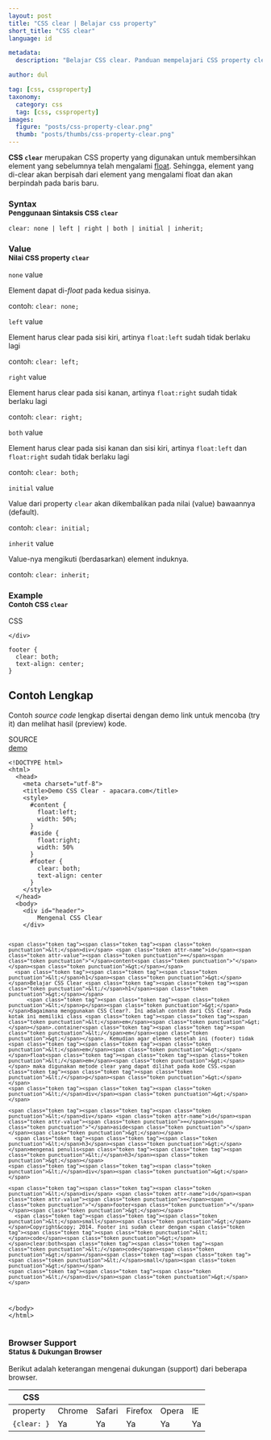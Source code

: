 ```yaml
---
layout: post
title: "CSS clear | Belajar css property"
short_title: "CSS clear"
language: id

metadata:
  description: "Belajar CSS clear. Panduan mempelajari CSS property clear. Disertai penjelasan dan contoh kode css clear"

author: dul  

tag: [css, cssproperty]
taxonomy:
  category: css
  tag: [css, cssproperty]
images:
  figure: "posts/css-property-clear.png"
  thumb: "posts/thumbs/css-property-clear.png"
---
```

<p>
  <strong>CSS <code>clear</code></strong> merupakan CSS property yang digunakan untuk membersihkan element yang sebelumnya telah mengalami <a href="https://www.apacara.com/tutorial/css/css-property-float.html">float</a>. Sehingga, element yang di-clear akan berpisah dari element yang mengalami float dan akan berpindah pada baris baru.
</p>


<!-- Syntax  -->
<section id="syntax">
    <h3 class="title-sub bd-danger bd-left bd-left-only">Syntax <br>
    <small>Penggunaan Sintaksis CSS <code>clear</code></small>
    </h3>
<div class="icode itheme syntax">
<pre class="prettyprint highlight language-css"><code data-language="css" class=" inline language-css"><span class="token property">clear</span><span class="token punctuation">:</span> none | left | right | both | initial | inherit<span class="token punctuation">;</span></code>
</pre>
</div>
</section>

<!-- Value  -->
<section id="value">
  <h3 class="title-sub bd-danger bd-left bd-left-only">Value <br>
    <small>Nilai CSS property <code>clear</code></small>
  </h3>
<!-- VALUE -->
<div class="icard bg-gr3 bd-primary bd-top bd-top-only">
<div class="icard-heading clearfix co-wh bg-gr2">
<div class="icard-bar">
  <div class="icard-bar-left pull-left">
   <span><code>none</code></span> <span class="co-gr">value</span>
  </div>
</div>
</div>
<div class="icard-body icode itheme">
<p>Element dapat di-<em>float</em> pada kedua sisinya.</p>
</div>
<div class="icard-footer clearfix bg-gr2 icode itheme">
<p>contoh: <code>clear: none;</code></p>
</div>
</div>
<!-- VALUE -->
<div class="icard bg-gr3 bd-primary bd-top bd-top-only">
<div class="icard-heading clearfix co-wh bg-gr2">
<div class="icard-bar">
  <div class="icard-bar-left pull-left">
   <span><code>left</code></span> <span class="co-gr">value</span>
  </div>
</div>
</div>
<div class="icard-body icode itheme">
<p>Element harus clear pada sisi kiri, artinya <code>float:left</code> sudah tidak berlaku lagi</p>
</div>
<div class="icard-footer clearfix bg-gr2 icode itheme">
<p>contoh: <code>clear: left;</code>  </p>
</div>
</div>
<!-- VALUE -->
<div class="icard bg-gr3 bd-primary bd-top bd-top-only">
<div class="icard-heading clearfix co-wh bg-gr2">
<div class="icard-bar">
  <div class="icard-bar-left pull-left">
   <span><code>right</code></span> <span class="co-gr">value</span>
  </div>
</div>
</div>
<div class="icard-body icode itheme">
<p>Element harus clear pada sisi kanan, artinya <code>float:right</code> sudah tidak berlaku lagi</p>
</div>
<div class="icard-footer clearfix bg-gr2 icode itheme">
<p>contoh: <code>clear: right;</code>  </p>
</div>
</div>
<!-- VALUE -->
<div class="icard bg-gr3 bd-primary bd-top bd-top-only">
<div class="icard-heading clearfix co-wh bg-gr2">
<div class="icard-bar">
  <div class="icard-bar-left pull-left">
   <span><code>both</code></span> <span class="co-gr">value</span>
  </div>
</div>
</div>
<div class="icard-body icode itheme">
<p>Element harus clear pada sisi kanan dan sisi kiri, artinya <code>float:left</code> dan <code>float:right</code> sudah tidak berlaku lagi</p>
</div>
<div class="icard-footer clearfix bg-gr2 icode itheme">
<p>contoh: <code>clear: both;</code> </p>
</div>
</div>
<!-- VALUE -->
<div class="icard bg-gr3 bd-primary bd-top bd-top-only">
<div class="icard-heading clearfix co-wh bg-gr2">
<div class="icard-bar">
  <div class="icard-bar-left pull-left">
   <span><code>initial</code></span> <span class="co-gr">value</span>
  </div>
</div>
</div>
<div class="icard-body icode itheme">
<p>Value dari property <code>clear</code> akan dikembalikan pada nilai (value) bawaannya (default).</p>
</div>
<div class="icard-footer clearfix bg-gr2 icode itheme">
<p>contoh: <code>clear: initial;</code></p>
</div>
</div>
<!-- VALUE -->
<div class="icard bg-gr3 bd-primary bd-top bd-top-only">
<div class="icard-heading clearfix co-wh bg-gr2">
<div class="icard-bar">
  <div class="icard-bar-left pull-left">
   <span><code>inherit</code></span> <span class="co-gr">value</span>
  </div>
</div>
</div>
<div class="icard-body icode itheme">
<p>Value-nya mengikuti (berdasarkan) element induknya.</p>
</div>
<div class="icard-footer clearfix bg-gr2 icode itheme">
<p>contoh: <code>clear: inherit;</code>   </p>
</div>
</div>
</section>

<!-- Example -->
<section id="example">
  <h3 class="title-sub bd-danger bd-left bd-left-only">Example<br>
    <small>Contoh CSS <code>clear</code></small>
  </h3>
<div class="icard">
  <div class="icard-heading clearfix co-wh bg-tw">
    <div class="icard-bar">
      <div class="icard-bar-left pull-left">
        <i class="fa fa-css" aria-hidden="true"></i>
        <span>CSS</span>
      </div>
      
    </div>
  </div>
  <div class="icard-body icode itheme">
<pre class="prettyprint highlight max-height language-css"><code data-language="css" class=" language-css"><span class="token selector">footer</span> <span class="token punctuation">{</span>
  <span class="token property">clear</span><span class="token punctuation">:</span> both<span class="token punctuation">;</span>
  <span class="token property">text-align</span><span class="token punctuation">:</span> center<span class="token punctuation">;</span>
<span class="token punctuation">}</span></code>
</pre>
  </div>
</div>
</section>

<h2 class="title-sub bd-danger bd-left bd-left-only">Contoh Lengkap
</h2>
<p>Contoh <em>source code</em> lengkap disertai dengan demo link untuk mencoba (try it) dan melihat hasil (preview) kode.</p>
<div class="icard">
<div class="icard-heading clearfix co-wh bg-pi2">
<div class="icard-bar">
  <div class="icard-bar-left pull-left">
    <i class="fa fa-html5" aria-hidden="true"></i>
    <span>SOURCE</span>
  </div>
  <div class="icard-bar-right pull-right">
    <a href="https://www.apacara.com/example/css/property/clear.html" target="_blank"><span>demo</span><i class="fa fa-external-link" role="button"></i></a>
  </div>
</div>
</div>
<div class="icard-body icode itheme bg-gr3">
<pre class="prettyprint highlight max-height language-markup"><code data-language="html" class="inline  language-markup"><span class="token doctype">&lt;!DOCTYPE html&gt;</span>
<span class="token tag"><span class="token tag"><span class="token punctuation">&lt;</span>html</span><span class="token punctuation">&gt;</span></span>
  <span class="token tag"><span class="token tag"><span class="token punctuation">&lt;</span>head</span><span class="token punctuation">&gt;</span></span>
    <span class="token tag"><span class="token tag"><span class="token punctuation">&lt;</span>meta</span> <span class="token attr-name">charset</span><span class="token attr-value"><span class="token punctuation">=</span><span class="token punctuation">"</span>utf-8<span class="token punctuation">"</span></span><span class="token punctuation">&gt;</span></span>
    <span class="token tag"><span class="token tag"><span class="token punctuation">&lt;</span>title</span><span class="token punctuation">&gt;</span></span>Demo CSS Clear - apacara.com<span class="token tag"><span class="token tag"><span class="token punctuation">&lt;/</span>title</span><span class="token punctuation">&gt;</span></span>
    <span class="token tag"><span class="token tag"><span class="token punctuation">&lt;</span>style</span><span class="token punctuation">&gt;</span></span><span class="token style language-css">
      <span class="token selector">#content</span> <span class="token punctuation">{</span>
        <span class="token property">float</span><span class="token punctuation">:</span>left<span class="token punctuation">;</span>
        <span class="token property">width</span><span class="token punctuation">:</span> 50%<span class="token punctuation">;</span>
      <span class="token punctuation">}</span>
      <span class="token selector">#aside</span> <span class="token punctuation">{</span>
        <span class="token property">float</span><span class="token punctuation">:</span>right<span class="token punctuation">;</span>
        <span class="token property">width</span><span class="token punctuation">:</span> 50%
      <span class="token punctuation">}</span>
      <span class="token selector">#footer</span> <span class="token punctuation">{</span>
        <span class="token property">clear</span><span class="token punctuation">:</span> both<span class="token punctuation">;</span>
        <span class="token property">text-align</span><span class="token punctuation">:</span> center
      <span class="token punctuation">}</span>
    </span><span class="token tag"><span class="token tag"><span class="token punctuation">&lt;/</span>style</span><span class="token punctuation">&gt;</span></span>
  <span class="token tag"><span class="token tag"><span class="token punctuation">&lt;/</span>head</span><span class="token punctuation">&gt;</span></span>
  <span class="token tag"><span class="token tag"><span class="token punctuation">&lt;</span>body</span><span class="token punctuation">&gt;</span></span>
    <span class="token tag"><span class="token tag"><span class="token punctuation">&lt;</span>div</span> <span class="token attr-name">id</span><span class="token attr-value"><span class="token punctuation">=</span><span class="token punctuation">"</span>header<span class="token punctuation">"</span></span><span class="token punctuation">&gt;</span></span>
        Mengenal CSS Clear
    <span class="token tag"><span class="token tag"><span class="token punctuation">&lt;/</span>div</span><span class="token punctuation">&gt;</span></span>

    <span class="token tag"><span class="token tag"><span class="token punctuation">&lt;</span>div</span> <span class="token attr-name">id</span><span class="token attr-value"><span class="token punctuation">=</span><span class="token punctuation">"</span>content<span class="token punctuation">"</span></span><span class="token punctuation">&gt;</span></span>
      <span class="token tag"><span class="token tag"><span class="token punctuation">&lt;</span>h1</span><span class="token punctuation">&gt;</span></span>Belajar CSS Clear <span class="token tag"><span class="token tag"><span class="token punctuation">&lt;/</span>h1</span><span class="token punctuation">&gt;</span></span>
          <span class="token tag"><span class="token tag"><span class="token punctuation">&lt;</span>p</span><span class="token punctuation">&gt;</span></span>Bagaimana menggunakan CSS Clear?. Ini adalah contoh dari CSS Clear. Pada kotak ini memiliki class <span class="token tag"><span class="token tag"><span class="token punctuation">&lt;</span>em</span><span class="token punctuation">&gt;</span></span>.container<span class="token tag"><span class="token tag"><span class="token punctuation">&lt;/</span>em</span><span class="token punctuation">&gt;</span></span>. Kemudian agar elemen setelah ini (footer) tidak <span class="token tag"><span class="token tag"><span class="token punctuation">&lt;</span>em</span><span class="token punctuation">&gt;</span></span>float<span class="token tag"><span class="token tag"><span class="token punctuation">&lt;/</span>em</span><span class="token punctuation">&gt;</span></span> maka digunakan metode clear yang dapat dilihat pada kode CSS.<span class="token tag"><span class="token tag"><span class="token punctuation">&lt;/</span>p</span><span class="token punctuation">&gt;</span></span>
    <span class="token tag"><span class="token tag"><span class="token punctuation">&lt;/</span>div</span><span class="token punctuation">&gt;</span></span>

    <span class="token tag"><span class="token tag"><span class="token punctuation">&lt;</span>div</span> <span class="token attr-name">id</span><span class="token attr-value"><span class="token punctuation">=</span><span class="token punctuation">"</span>aside<span class="token punctuation">"</span></span><span class="token punctuation">&gt;</span></span>
      <span class="token tag"><span class="token tag"><span class="token punctuation">&lt;</span>h3</span><span class="token punctuation">&gt;</span></span>mengenai penulis<span class="token tag"><span class="token tag"><span class="token punctuation">&lt;/</span>h3</span><span class="token punctuation">&gt;</span></span>
    <span class="token tag"><span class="token tag"><span class="token punctuation">&lt;/</span>div</span><span class="token punctuation">&gt;</span></span>

    <span class="token tag"><span class="token tag"><span class="token punctuation">&lt;</span>div</span> <span class="token attr-name">id</span><span class="token attr-value"><span class="token punctuation">=</span><span class="token punctuation">"</span>footer<span class="token punctuation">"</span></span><span class="token punctuation">&gt;</span></span>
      <span class="token tag"><span class="token tag"><span class="token punctuation">&lt;</span>small</span><span class="token punctuation">&gt;</span></span>Copyright&copy; 2014. Footer ini sudah clear dengan <span class="token tag"><span class="token tag"><span class="token punctuation">&lt;</span>code</span><span class="token punctuation">&gt;</span></span>clear:both<span class="token tag"><span class="token tag"><span class="token punctuation">&lt;/</span>code</span><span class="token punctuation">&gt;</span></span><span class="token tag"><span class="token tag"><span class="token punctuation">&lt;/</span>small</span><span class="token punctuation">&gt;</span></span>
    <span class="token tag"><span class="token tag"><span class="token punctuation">&lt;/</span>div</span><span class="token punctuation">&gt;</span></span>

  <span class="token tag"><span class="token tag"><span class="token punctuation">&lt;/</span>body</span><span class="token punctuation">&gt;</span></span>
<span class="token tag"><span class="token tag"><span class="token punctuation">&lt;/</span>html</span><span class="token punctuation">&gt;</span></span></code>
</pre>
</div>
</div>

<!-- Article Aside -->

<!-- Browser Support -->
<aside id="browser">
<h3 class="title-sub bd-danger bd-left bd-left-only">Browser Support <br>
  <small>Status &amp; Dukungan Browser </small>
</h3>
<p>Berikut adalah keterangan mengenai dukungan (support) dari beberapa browser.</p>
<div class="table-responsive uk-overflow-container">
  <table class="table uk-table uk-table-striped uk-table-bordered uk-text-nowrap full-width">
    <thead>
      <tr>
        <th>CSS</th>
        <th title="Chrome"><i class="fa fa-chrome fa-lg"></i></th>
        <th title="Safari"><i class="fa fa-safari fa-lg"></i></th>
        <th title="Firefox"><i class="fa fa-firefox fa-lg"></i></th>
        <th title="Opera"><i class="fa fa-opera fa-lg"></i></th>
        <th title="Internet Explorer"><i class="fa fa-internet-explorer fa-lg"></i></th>
      </tr>
    </thead>
    <tbody>
      <tr>
        <td>property</td>
        <td>Chrome</td>
        <td>Safari</td>
        <td>Firefox</td>
        <td>Opera</td>
        <td>IE</td>
      </tr>
      <tr>
        <td><code>{clear: }</code></td>
        <td class="success">Ya</td>
        <td class="success">Ya</td>
        <td class="success">Ya</td>
        <td class="success">Ya</td>
        <td class="success">Ya</td>
      </tr>
    </tbody>
  </table>
</div>
</aside>